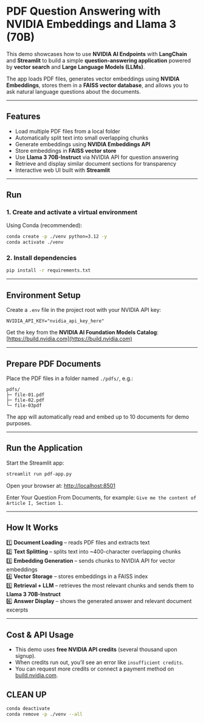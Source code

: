 # PDF Question Answering with NVIDIA Embeddings and Llama 3 (70B)

This demo showcases how to use **NVIDIA AI Endpoints** with **LangChain** and **Streamlit**
to build a simple **question-answering application** powered by **vector search** and **Large Language Models (LLMs)**.

The app loads PDF files, generates vector embeddings using **NVIDIA Embeddings**, 
stores them in a **FAISS vector database**, and allows you to ask natural language questions about the documents.

---

## Features

- Load multiple PDF files from a local folder  
- Automatically split text into small overlapping chunks  
- Generate embeddings using **NVIDIA Embeddings API**  
- Store embeddings in **FAISS vector store**  
- Use **Llama 3 70B-Instruct** via NVIDIA API for question answering  
- Retrieve and display similar document sections for transparency  
- Interactive web UI built with **Streamlit**

---

## Run

### 1. Create and activate a virtual environment
Using Conda (recommended):
```bash
conda create -p ./venv python=3.12 -y
conda activate ./venv
```

### 2. Install dependencies
```bash
pip install -r requirements.txt
```

---

## Environment Setup

Create a `.env` file in the project root with your NVIDIA API key:

```
NVIDIA_API_KEY="nvidia_api_key_here"
```

Get the key from the **NVIDIA AI Foundation Models Catalog**:  
[https://build.nvidia.com](https://build.nvidia.com)

---

## Prepare PDF Documents

Place the PDF files in a folder named `./pdfs/`, e.g.:

```
pdfs/
├─ file-01.pdf
├─ file-02.pdf
└─ file-03pdf
```

The app will automatically read and embed up to 10 documents for demo purposes.

---

## Run the Application

Start the Streamlit app:
```bash
streamlit run pdf-app.py
```

Open your browser at:
[http://localhost:8501](http://localhost:8501)

Enter Your Question From Documents, for example:
`Give me the content of Article I, Section 1.`

---

## How It Works

1️⃣ **Document Loading** – reads PDF files and extracts text  
2️⃣ **Text Splitting** – splits text into ~400-character overlapping chunks  
3️⃣ **Embedding Generation** – sends chunks to NVIDIA API for vector embeddings  
4️⃣ **Vector Storage** – stores embeddings in a FAISS index  
5️⃣ **Retrieval + LLM** – retrieves the most relevant chunks and sends them to **Llama 3 70B-Instruct**  
6️⃣ **Answer Display** – shows the generated answer and relevant document excerpts

---

## Cost & API Usage

- This demo uses **free NVIDIA API credits** (several thousand upon signup).  
- When credits run out, you’ll see an error like `insufficient credits`.  
- You can request more credits or connect a payment method on [build.nvidia.com](https://build.nvidia.com).


## CLEAN UP

```bash
conda deactivate
conda remove -p ./venv --all
```
